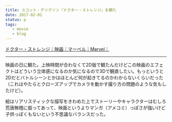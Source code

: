 ```yaml
---
title: スコット・デリクソン『ドクター・ストレンジ』を観た
date: 2017-02-01
status: p
tags:
   - movie
   - blog
---
```


[ドクター・ストレンジ｜映画｜マーベル｜Marvel｜](http://marvel.disney.co.jp/movie/dr-strange.html)

----

映画の日に観た。上映時間が合わなくて2D版で観たんだけどこの映画のエフェクトはどういう立体感になるのか気になるので3Dで観直したい。もっというと2Dだとバトルシーンとかはほとんど何が起きてるのかわからないくらいだった（これはやたらとクローズアップでカメラを動かす撮り方の問題のような気もしたけど）。

絵はリアリスティックな描写をきわめた上でストーリーやキャラクターはむしろ荒唐無稽に振ってあって、映画というよりマンガ（アメコミ）っぽさが強いけど子供っぽくもないという不思議なバランスだった。
